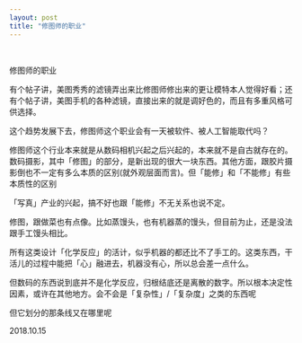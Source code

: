 ```yaml
---
layout: post
title: "修图师的职业"
---
```


  
&nbsp;
&nbsp;


修图师的职业

有个帖子讲，美图秀秀的滤镜弄出来比修图师修出来的更让模特本人觉得好看；还有个帖子讲，美图手机的各种滤镜，直接出来的就是调好色的，而且有多重风格可供选择。

这个趋势发展下去，修图师这个职业会有一天被软件、被人工智能取代吗？

修图师这个行业本来就是从数码相机兴起之后兴起的，本来就不是自古就存在的。数码摄影，其中「修图」的部分，是新出现的很大一块东西。其他方面，跟胶片摄影倒也不一定有多么本质的区别(就外观层面而言)。但「能修」和「不能修」有些本质性的区别

「写真」产业的兴起，搞不好也跟「能修」不无关系也说不定。

修图，跟做菜也有点像。比如蒸馒头，也有机器蒸的馒头，但目前为止，还是没法跟手工馒头相比。

所有这类设计「化学反应」的活计，似乎机器的都还比不了手工的。这类东西，干活儿的过程中能把「心」融进去，机器没有心，所以总会差一点什么。

但数码的东西说到底并不是化学反应，归根结底还是离散的数字。所以根本决定性因素，或许在其他地方。会不会是「复杂性」/「复杂度」之类的东西呢

但它划分的那条线又在哪里呢

2018.10.15